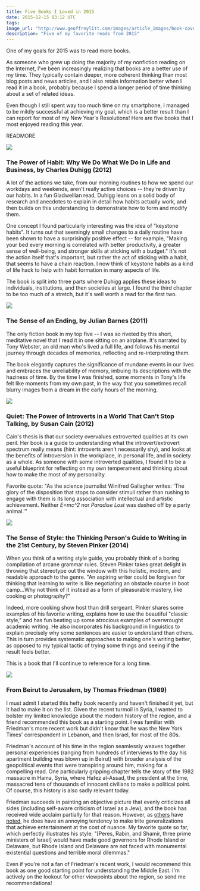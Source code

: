 ```yaml
---
title: Five Books I Loved in 2015
date: 2015-12-15 03:12 UTC
tags:
image_url: "http://www.geoffreylitt.com/images/article_images/book-cover-habit.jpg"
description: "Five of my favorite reads from 2015"
---
```


One of my goals for 2015 was to read more books.

As someone who grew up doing the majority of my nonfiction reading on the Internet, I've been increasingly realizing that books are a better use of my time. They typically contain deeper, more coherent thinking than most blog posts and news articles, and I also retain information better when I read it in a book, probably because I spend a longer period of time thinking about a set of related ideas.

Even though I still spent way too much time on my smartphone, I managed to be mildly successful at achieving my goal, which is a better result than I can report for most of my New Year's Resolutions! Here are five books that I most enjoyed reading this year.

READMORE

<img class="book-cover" src="/images/article_images/book-cover-habit.jpg" />

### The Power of Habit: Why We Do What We Do in Life and Business, by Charles Duhigg (2012)

A lot of the actions we take, from our morning routines to how we spend our workdays and weekends, aren't really active choices -- they're driven by our habits. In a fun Gladwellian read, Duhigg leans on a solid body of research and anecdotes to explain in detail how habits actually work, and then builds on this understanding to demonstrate how to form and modify them.

One concept I found particularly interesting was the idea of "keystone habits". It turns out that seemingly small changes to a daily routine have been shown to have a surprisingly positive effect -- for example, "Making your bed every morning is correlated with better productivity, a greater sense of well-being, and stronger skills at sticking with a budget." It's not the action itself that's important, but rather the act of sticking with a habit, that seems to have a chain reaction. I now think of keystone habits as a kind of life hack to help with habit formation in many aspects of life.

The book is split into three parts where Duhigg applies these ideas to individuals, institutions, and then societies at large. I found the third chapter to be too much of a stretch, but it's well worth a read for the first two.

<img class="book-cover" src="/images/article_images/book-cover-sense.jpg" />

### The Sense of an Ending, by Julian Barnes (2011)

The only fiction book in my top five -- I was so riveted by this short, meditative novel that I read it in one sitting on an airplane. It's narrated by Tony Webster, an old man who's lived a full life, and follows his mental journey through decades of memories, reflecting and re-interpreting them.

The book elegantly captures the significance of mundane events in our lives and embraces the unreliability of memory, imbuing its descriptions with the haziness of time. By the time I was finished, some moments in Tony's life felt like moments from my own past, in the way that you sometimes recall blurry images from a dream in the early hours of the morning.


<img class="book-cover" src="/images/article_images/book-cover-quiet.jpg" />

### Quiet: The Power of Introverts in a World That Can't Stop Talking, by Susan Cain (2012)

Cain's thesis is that our society overvalues extroverted qualities at its own peril. Her book is a guide to understanding what the introvert/extrovert spectrum really means (hint: introverts aren't necessarily shy), and looks at the benefits of introversion in the workplace, in personal life, and in society as a whole. As someone with some introverted qualities, I found it to be a useful blueprint for reflecting on my own temperament and thinking about how to make the most of my personality.

Favorite quote: "As the science journalist Winifred Gallagher writes: 'The glory of the disposition that stops to consider stimuli rather than rushing to engage with them is its long association with intellectual and artistic achievement. Neither *E=mc^2* nor *Paradise Lost* was dashed off by a party animal.'"

<img class="book-cover" src="/images/article_images/book-cover-style.jpg" />

### The Sense of Style: the Thinking Person's Guide to Writing in the 21st Century, by Steven Pinker (2014)

When you think of a writing style guide, you probably think of a boring compilation of arcane grammar rules. Steven Pinker takes great delight in throwing that stereotype out the window with this holistic, modern, and readable approach to the genre. "An aspiring writer could be forgiven for thinking that learning to write is like negotiating an obstacle course in boot camp...Why not think of it instead as a form of pleasurable mastery, like cooking or photography?"

Indeed, more cooking show host than drill sergeant, Pinker shares some examples of his favorite writing, explains how to use the beautiful "classic style," and has fun beating up some atrocious examples of overwrought academic writing. He also incorporates his background in linguistics to explain precisely why some sentences are easier to understand than others. This in turn provides systematic approaches to making one's writing better, as opposed to my typical tactic of trying some things and seeing if the result feels better.

This is a book that I'll continue to reference for a long time.

<img class="book-cover" src="/images/article_images/book-cover-b2j.jpg" />

### From Beirut to Jerusalem, by Thomas Friedman (1989)

I must admit I started this hefty book recently and haven't finished it yet, but it had to make it on the list. Given the recent turmoil in Syria, I wanted to bolster my limited knowledge about the modern history of the region, and a friend recommended this book as a starting point. I was familiar with Friedman's more recent work but didn't know that he was the New York Times' correspondent in Lebanon, and then Israel, for most of the 80s.

Friedman's account of his time in the region seamlessly weaves together personal experiences (ranging from hundreds of interviews to the day his apartment building was blown up in Beirut) with broader analysis of the geopolitical events that were transpiring around him, making for a compelling read. One particularly gripping chapter tells the story of the 1982 massacre in Hama, Syria, where Hafez al-Assad, the president at the time, massacred tens of thousands of innocent civilians to make a political point. Of course, this history is also sadly relevant today.

Friedman succeeds in painting an objective picture that evenly criticizes all sides (including self-aware criticism of Israel as a Jew), and the book has received wide acclaim partially for that reason. However, as [others](https://whereshouldthebirdsfly.wordpress.com/2012/08/08/edward-said-the-orientalist-express-thomas-friedman-wraps-up-the-middle-east-18-2/) have [noted](http://thomasfriedmanopedgenerator.com/about.php), he does have an annoying tendency to make trite generalizations that achieve entertainment at the cost of nuance. My favorite quote so far, which perfectly illustrates his style: "[Peres, Rabin, and Shamir, three prime ministers of Israel] would have made good governors for Rhode Island or Delaware, but Rhode Island and Delaware are not faced with monumental existential questions and terrible moral dilemmas."

Even if you're not a fan of Friedman's recent work, I would recommend this book as one good starting point for understanding the Middle East. I'm actively on the lookout for other viewpoints about the region, so send me recommendations!
